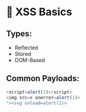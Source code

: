 
# 🧪 XSS Basics

## Types:
- Reflected
- Stored
- DOM-Based

## Common Payloads:
```js
<script>alert(1)</script>
<img src=x onerror=alert(1)>
"><svg onload=alert(1)>
